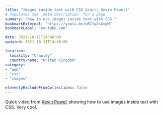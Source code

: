 ```yaml
---
title: "Images inside text with CSS &rarr; Kevin Powell"
# Populates the `meta description` for a page
summary: "How to use images inside text with CSS."
bookmarkExternal: "https://youtu.be/oR7fp2xAvpM"
bookmarkLabel: "youtube.com"

date: 2021-10-11T14:48:00
updated: 2021-10-11T14:48:00

location:
  locality: "Crawley"
  country-name: "United Kingdom"
category:
- "web"
- "css"
- "images"

eleventyExcludeFromCollections: false
---
```


Quick video from [Kevin Powell](https://www.kevinpowell.co/) showing how to use images inside text with CSS. Very cool.




